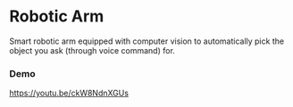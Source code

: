 # Robotic Arm


Smart robotic arm equipped with computer vision to automatically pick the object you ask (through voice command) for.

### Demo
https://youtu.be/ckW8NdnXGUs
